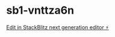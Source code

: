 # sb1-vnttza6n

[Edit in StackBlitz next generation editor ⚡️](https://stackblitz.com/~/github.com/HarshHRK07/sb1-vnttza6n)